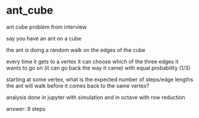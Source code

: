 # ant_cube
ant cube problem from <redacted company> interview

say you have an ant on a cube

the ant is doing a random walk on the edges of the cube 

every time it gets to a vertex it can choose which of the three edges it wants to go on (it can go back the way it came) with equal probability (1/3)

starting at some vertex, what is the expected number of steps/edge lengths the ant will walk before it comes back to the same vertex?

analysis done in jupyter with simulation and in octave with row reduction

answer: 8 steps
